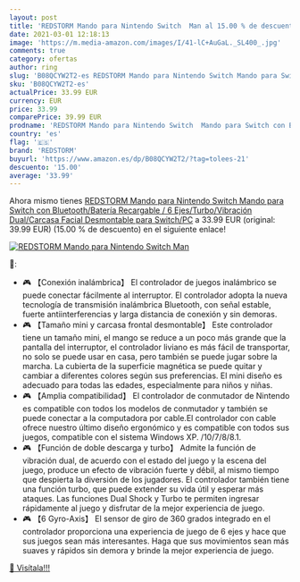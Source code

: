 ```yaml
---
layout: post
title: 'REDSTORM Mando para Nintendo Switch  Man al 15.00 % de descuento'
date: 2021-03-01 12:18:13
image: 'https://m.media-amazon.com/images/I/41-lC+AuGaL._SL400_.jpg'
comments: true
category: ofertas
author: ring
slug: 'B08QCYW2T2-es REDSTORM Mando para Nintendo Switch Mando para Switch con...'
sku: 'B08QCYW2T2-es'
actualPrice: 33.99 EUR
currency: EUR
price: 33.99
comparePrice: 39.99 EUR
prodname: 'REDSTORM Mando para Nintendo Switch  Mando para Switch con Bluetooth/Batería Recargable / 6 Ejes/Turbo/Vibración Dual/Carcasa Facial Desmontable para Switch/PC'
country: 'es'
flag: '🇪🇸'
brand: 'REDSTORM'
buyurl: 'https://www.amazon.es/dp/B08QCYW2T2/?tag=tolees-21'
descuento: '15.00'
average: '33.99'
---
```


Ahora mismo tienes [REDSTORM Mando para Nintendo Switch  Mando para Switch con Bluetooth/Batería Recargable / 6 Ejes/Turbo/Vibración Dual/Carcasa Facial Desmontable para Switch/PC](https://www.amazon.es/dp/B08QCYW2T2/?tag=tolees-21) a 33.99 EUR (original: 39.99 EUR) (15.00 %  de descuento) en el siguiente enlace!

[![REDSTORM Mando para Nintendo Switch  Man](https://m.media-amazon.com/images/I/41-lC+AuGaL._SL400_.jpg)](https://www.amazon.es/dp/B08QCYW2T2/?tag=tolees-21)

🔎:

- 🎮 【Conexión inalámbrica】 El controlador de juegos inalámbrico se puede conectar fácilmente al interruptor. El controlador adopta la nueva tecnología de transmisión inalámbrica Bluetooth, con señal estable, fuerte antiinterferencias y larga distancia de conexión y sin demoras.
- 🎮 【Tamaño mini y carcasa frontal desmontable】 Este controlador tiene un tamaño mini, el mango se reduce a un poco más grande que la pantalla del interruptor, el controlador liviano es más fácil de transportar, no solo se puede usar en casa, pero también se puede jugar sobre la marcha. La cubierta de la superficie magnética se puede quitar y cambiar a diferentes colores según sus preferencias. El mini diseño es adecuado para todas las edades, especialmente para niños y niñas.
- 🎮 【Amplia compatibilidad】 El controlador de conmutador de Nintendo es compatible con todos los modelos de conmutador y también se puede conectar a la computadora por cable.El controlador con cable ofrece nuestro último diseño ergonómico y es compatible con todos sus juegos, compatible con el sistema Windows XP. /10/7/8/8.1.
- 🎮 【Función de doble descarga y turbo】 Admite la función de vibración dual, de acuerdo con el estado del juego y la escena del juego, produce un efecto de vibración fuerte y débil, al mismo tiempo que despierta la diversión de los jugadores. El controlador también tiene una función turbo, que puede extender su vida útil y esperar más ataques. Las funciones Dual Shock y Turbo te permiten ingresar rápidamente al juego y disfrutar de la mejor experiencia de juego.
- 🎮 【6 Gyro-Axis】 El sensor de giro de 360 ​​grados integrado en el controlador proporciona una experiencia de juego de 6 ejes y hace que sus juegos sean más interesantes. Haga que sus movimientos sean más suaves y rápidos sin demora y brinde la mejor experiencia de juego.

[🛒 Visítala!!!](https://www.amazon.es/dp/B08QCYW2T2/?tag=tolees-21)
